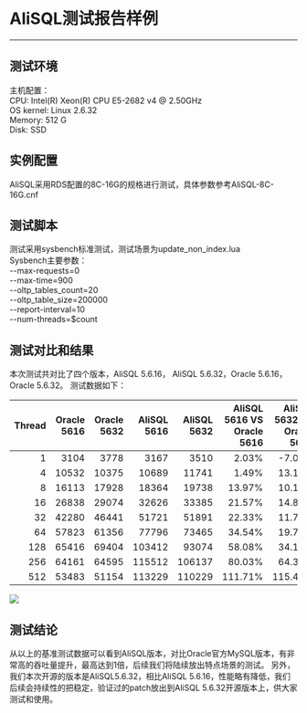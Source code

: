 # AliSQL测试报告样例

***

## 测试环境

主机配置：  
CPU: 		Intel(R) Xeon(R) CPU E5-2682 v4 @ 2.50GHz  
OS kernel: 	Linux 2.6.32  
Memory: 	512 G  
Disk: 		SSD  

## 实例配置
AliSQL采用RDS配置的8C-16G的规格进行测试，具体参数参考AliSQL-8C-16G.cnf  

## 测试脚本  
测试采用sysbench标准测试，测试场景为update_non_index.lua  
Sysbench主要参数：  
--max-requests=0  
--max-time=900  
--oltp_tables_count=20  
--oltp_table_size=200000  
--report-interval=10  
--num-threads=$count  

## 测试对比和结果
本次测试共对比了四个版本，AliSQL 5.6.16， AliSQL 5.6.32，Oracle 5.6.16，Oracle 5.6.32。
测试数据如下：  

| Thread	| Oracle 5616	| Oracle 5632	| AliSQL 5616 |	AliSQL 5632 |	AliSQL 5616 VS Oracle 5616 |	AliSQL 5632 VS Oracle 5632 |
| -----:|-----:|-----:|-----:|-----:|-----:|-----:|
| 1 |	3104 |	3778 |	3167 |	3510 |	2.03% |	-7.09% |
| 4 | 	10532 | 10375 | 10689 |  11741	| 1.49%	| 13.17% | 
| 8 |	16113 |	17928 |	18364 |	19738 |	13.97% |	10.10% |
| 16 |	26838 |	29074 |	32626 |	33385 |	21.57% |	14.83% |
| 32 |	42280 |	46441 |	51721 |	51891 |	22.33% |	11.74% |
| 64 |	57823 |	61356 |	77796 |	73465 |	34.54% |	19.74% |
| 128 |	65416 |	69404 |	103412 |	93074 |	58.08% |	34.10% |
| 256 |	64161 |	64595 |	115512 |	106137 |	80.03% |	64.31% |
| 512 |	53483 |	51154 |	113229 |	110229 |	111.71% |	115.48% |

![](https://github.com/xpchild/SQL/blob/master/image001.png)

## 测试结论
从以上的基准测试数据可以看到AliSQL版本，对比Oracle官方MySQL版本，有非常高的吞吐量提升，最高达到1倍，后续我们将陆续放出特点场景的测试。
另外，我们本次开源的版本是AliSQL5.6.32，相比AliSQL 5.6.16，性能略有降低，我们后续会持续性的把稳定，验证过的patch放出到AliSQL 5.6.32开源版本上，供大家测试和使用。
